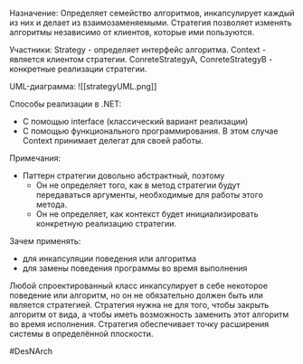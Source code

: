 Назначение:
Определяет семейство алгоритмов, инкапсулирует каждый из них и делает из взаимозаменяемыми. Стратегия позволяет изменять алгоритмы независимо от клиентов, которые ими пользуются.

Участники:
Strategy - определяет интерфейс алгоритма.
Context - является клиентом стратегии.
ConreteStrategyA, ConreteStrategyB - конкретные реализации стратегии.

UML-диаграмма:
![[strategyUML.png]]

Способы реализации в .NET:
- С помощью interface (классический вариант реализации)
- С помощью функционального программирования. В этом случае Context принимает делегат для своей работы.

Примечания:
- Паттерн стратегии довольно абстрактный, поэтому
	- Он не определяет того, как в метод стратегии будут передаваться аргументы, необходимые для работы этого метода.
	- Он не определяет, как контекст будет инициализировать конкретную реализацию стратегии.

Зачем применять:
- для инкапсуляции поведения или алгоритма
- для замены поведения программы во время выполнения

Любой спроектированный класс инкапсулирует в себе некоторое поведение или алгоритм, но он не обязательно должен быть или является стратегией. Стратегия нужна не для того, чтобы закрыть алгоритм от вида, а чтобы иметь возможность заменить этот алгоритм во время исполнения. Стратегия обеспечивает точку расширения системы в определённой плоскости.

#DesNArch 